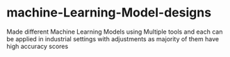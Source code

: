 # machine-Learning-Model-designs
Made different Machine Learning Models using Multiple tools and each can be applied in industrial settings with adjustments as majority of them have high accuracy scores
